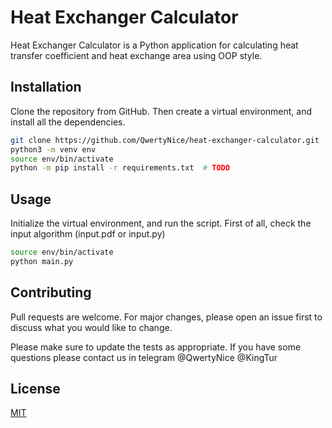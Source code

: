 # Heat Exchanger Calculator

Heat Exchanger Calculator is a Python application for calculating heat transfer coefficient and heat exchange area using OOP style.

## Installation

Clone the repository from GitHub. Then create a virtual environment, and install all the dependencies.

```bash
git clone https://github.com/QwertyNice/heat-exchanger-calculator.git 
python3 -m venv env
source env/bin/activate
python -m pip install -r requirements.txt  # TODO 
```

## Usage

Initialize the virtual environment, and run the script. First of all, check the input algorithm (input.pdf or input.py)

```bash
source env/bin/activate
python main.py
```

## Contributing

Pull requests are welcome. For major changes, please open an issue first to discuss what you would like to change.

Please make sure to update the tests as appropriate.
If you have some questions please contact us in telegram @QwertyNice @KingTur

## License

[MIT](https://choosealicense.com/licenses/mit/)
